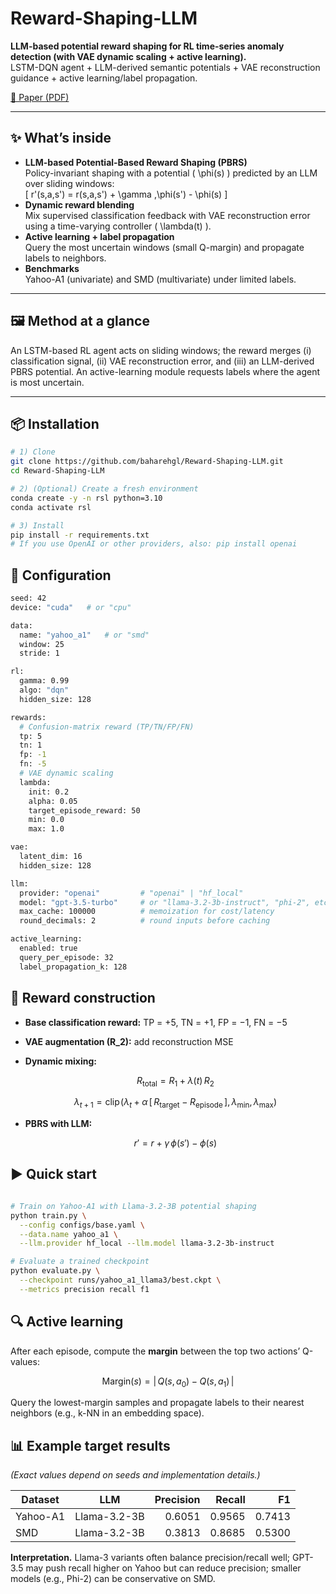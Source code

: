 # Reward-Shaping-LLM
**LLM-based potential reward shaping for RL time-series anomaly detection (with VAE dynamic scaling + active learning).**  
LSTM-DQN agent + LLM-derived semantic potentials + VAE reconstruction guidance + active learning/label propagation.

[📄 Paper (PDF)](./paper/IEEE_Conference__LLM_Based_Potential_Reward.pdf) 

---

## ✨ What’s inside
- **LLM-based Potential-Based Reward Shaping (PBRS)**  
  Policy-invariant shaping with a potential \( \phi(s) \) predicted by an LLM over sliding windows:  
  \[
  r'(s,a,s') = r(s,a,s') + \gamma \,\phi(s') - \phi(s)
  \]
- **Dynamic reward blending**  
  Mix supervised classification feedback with VAE reconstruction error using a time-varying controller \( \lambda(t) \).
- **Active learning + label propagation**  
  Query the most uncertain windows (small Q-margin) and propagate labels to neighbors.
- **Benchmarks**  
  Yahoo-A1 (univariate) and SMD (multivariate) under limited labels.

---

## 🖼️ Method at a glance
An LSTM-based RL agent acts on sliding windows; the reward merges (i) classification signal, (ii) VAE reconstruction error, and (iii) an LLM-derived PBRS potential. An active-learning module requests labels where the agent is most uncertain.

---

## 📦 Installation
```bash
# 1) Clone
git clone https://github.com/baharehgl/Reward-Shaping-LLM.git
cd Reward-Shaping-LLM

# 2) (Optional) Create a fresh environment
conda create -y -n rsl python=3.10
conda activate rsl

# 3) Install
pip install -r requirements.txt
# If you use OpenAI or other providers, also: pip install openai


```
## 🔧 Configuration
```bash
seed: 42
device: "cuda"   # or "cpu"

data:
  name: "yahoo_a1"   # or "smd"
  window: 25
  stride: 1

rl:
  gamma: 0.99
  algo: "dqn"
  hidden_size: 128

rewards:
  # Confusion-matrix reward (TP/TN/FP/FN)
  tp: 5
  tn: 1
  fp: -1
  fn: -5
  # VAE dynamic scaling
  lambda:
    init: 0.2
    alpha: 0.05
    target_episode_reward: 50
    min: 0.0
    max: 1.0

vae:
  latent_dim: 16
  hidden_size: 128

llm:
  provider: "openai"         # "openai" | "hf_local"
  model: "gpt-3.5-turbo"     # or "llama-3.2-3b-instruct", "phi-2", etc.
  max_cache: 100000          # memoization for cost/latency
  round_decimals: 2          # round inputs before caching

active_learning:
  enabled: true
  query_per_episode: 32
  label_propagation_k: 128


```


## 🧱 Reward construction

- **Base classification reward:** TP = +5, TN = +1, FP = −1, FN = −5  
- **VAE augmentation \(R_2\):** add reconstruction MSE  
- **Dynamic mixing:**

  $$
  R_{\text{total}} = R_1 + \lambda(t)\,R_2
  $$

  $$
  \lambda_{t+1}
  = \mathrm{clip}\!\big(
      \lambda_t + \alpha\,[\,R_{\text{target}} - R_{\text{episode}}\,],
      \lambda_{\min}, \lambda_{\max}
    \big)
  $$

- **PBRS with LLM:**

  $$
   r' = r + \gamma\,\phi(s') - \phi(s)
  $$


## ▶️ Quick start
```bash

# Train on Yahoo-A1 with Llama-3.2-3B potential shaping
python train.py \
  --config configs/base.yaml \
  --data.name yahoo_a1 \
  --llm.provider hf_local --llm.model llama-3.2-3b-instruct

# Evaluate a trained checkpoint
python evaluate.py \
  --checkpoint runs/yahoo_a1_llama3/best.ckpt \
  --metrics precision recall f1


```


## 🔍 Active learning

After each episode, compute the **margin** between the top two actions’ Q-values:

$$
\mathrm{Margin}(s) = \big|\,Q(s, a_0) - Q(s, a_1)\,\big|
$$

Query the lowest-margin samples and propagate labels to their nearest neighbors (e.g., k-NN in an embedding space).



## 📊 Example target results

*(Exact values depend on seeds and implementation details.)*

| Dataset  | LLM          | Precision | Recall |   F1   |
|----------|--------------|----------:|------:|------:|
| Yahoo-A1 | Llama-3.2-3B |    0.6051 | 0.9565 | 0.7413 |
| SMD      | Llama-3.2-3B |    0.3813 | 0.8685 | 0.5300 |

**Interpretation.** Llama-3 variants often balance precision/recall well; GPT-3.5 may push recall higher on Yahoo but can reduce precision; smaller models (e.g., Phi-2) can be conservative on SMD.

```
